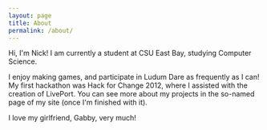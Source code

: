 ```yaml
---
layout: page
title: About
permalink: /about/
---
```


Hi, I'm Nick! I am currently a student at CSU East Bay, studying Computer Science.

I enjoy making games, and participate in Ludum Dare as frequently as I can! My first hackathon was
Hack for Change 2012, where I assisted with the creation of LivePort. You can see more about my
projects in the so-named page of my site (once I'm finished with it).

I love my girlfriend, Gabby, very much!
